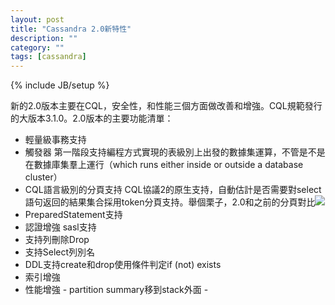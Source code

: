 ```yaml
---
layout: post
title: "Cassandra 2.0新特性"
description: ""
category: ""
tags: [cassandra]
---
```

{% include JB/setup %}

新的2.0版本主要在CQL，安全性，和性能三個方面做改善和增強。CQL規範發行的大版本3.1.0。2.0版本的主要功能清單：
-	輕量級事務支持
-	觸發器
	第一階段支持編程方式實現的表級別上出發的數據集運算，不管是不是在數據庫集羣上運行（which runs either inside or outside a database cluster）
-	CQL語言級別的分頁支持
	CQL協議2的原生支持，自動估計是否需要對select語句返回的結果集合採用token分頁支持。舉個栗子，2.0和之前的分頁對比![](www.datastax.com/documentation/cassandra/2.0/webhelp/cassandra/images/cursors.png)
-	PreparedStatement支持
-	認證增強
	sasl支持
-	支持列刪除Drop
-	支持Select列別名
-	DDL支持create和drop使用條件判定if (not) exists
-	索引增強
-	性能增強
		-	partition summary移到stack外面
		-
